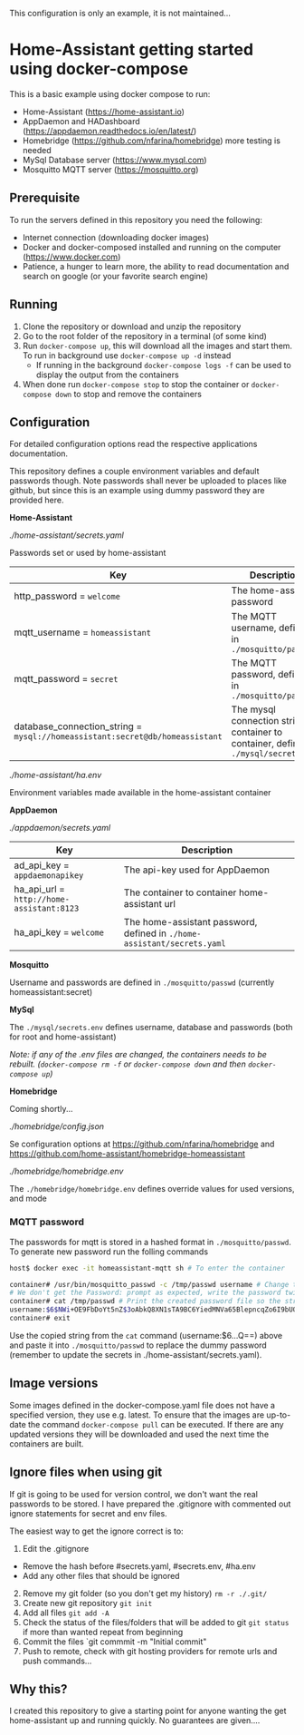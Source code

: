 This configuration is only an example, it is not maintained...

# Home-Assistant getting started using docker-compose

This is a basic example using docker compose to run:
* Home-Assistant (https://home-assistant.io)
* AppDaemon and HADashboard (https://appdaemon.readthedocs.io/en/latest/)
* Homebridge (https://github.com/nfarina/homebridge) more testing is needed
* MySql Database server (https://www.mysql.com)
* Mosquitto MQTT server (https://mosquitto.org)

## Prerequisite

To run the servers defined in this repository you need the following:

* Internet connection (downloading docker images)
* Docker and docker-composed installed and running on the computer (https://www.docker.com)
* Patience, a hunger to learn more, the ability to read documentation and search on google (or your favorite search engine)

## Running

1. Clone the repository or download and unzip the repository
2. Go to the root folder of the repository in a terminal (of some kind)
3. Run `docker-compose up`, this will download all the images and start them. To run in background use `docker-compose up -d` instead
    - If running in the background `docker-compose logs -f` can be used to display the output from the containers
4. When done run `docker-compose stop` to stop the container or `docker-compose down` to stop and remove the containers

## Configuration

For detailed configuration options read the respective applications documentation.

This repository defines a couple environment variables and default passwords though. Note passwords shall never be uploaded to places like github, but since this is an example using dummy password they are provided  here.

**Home-Assistant**

*./home-assistant/secrets.yaml*

Passwords set or used by home-assistant

Key | Description
--------------------------|---------------------------------------------------
http_password = `welcome` | The home-assistant password
mqtt_username = `homeassistant` | The MQTT username, defined in `./mosquitto/passwd`
mqtt_password = `secret` |  The MQTT password, defined in `./mosquitto/passwd`
database_connection_string = `mysql://homeassistant:secret@db/homeassistant` | The mysql connection string container to container, defined in `./mysql/secrets.env`

*./home-assistant/ha.env*

Environment variables made available in the home-assistant container

**AppDaemon**

*./appdaemon/secrets.yaml*

Key | Description
-------------------------------|------------------------------------------------
ad_api_key = `appdaemonapikey` | The api-key used for AppDaemon
ha_api_url = `http://home-assistant:8123` | The container to container home-assistant url
ha_api_key = `welcome` | The home-assistant password, defined in `./home-assistant/secrets.yaml`

**Mosquitto**

Username and passwords are defined in `./mosquitto/passwd` (currently homeassistant:secret)

**MySql**

The `./mysql/secrets.env` defines username, database and passwords (both for root and home-assistant)

*Note: if any of the .env files are changed, the containers needs to be rebuilt. (`docker-compose rm -f` or `docker-compose down` and then `docker-compose up`)*

**Homebridge**

Coming shortly...

*./homebridge/config.json*

Se configuration options at https://github.com/nfarina/homebridge and https://github.com/home-assistant/homebridge-homeassistant

*./homebridge/homebridge.env*

The `./homebridge/homebridge.env` defines override values for used versions, and mode 

### MQTT password

The passwords for mqtt is stored in a hashed format in `./mosquitto/passwd`. To generate new password run the folling commands

```bash
host$ docker exec -it homeassistant-mqtt sh # To enter the container

container# /usr/bin/mosquitto_passwd -c /tmp/passwd username # Change the username
# We don't get the Password: prompt as expected, write the password twice anyway
container# cat /tmp/passwd # Print the created password file so the string can be copied 
username:$6$NWi+OE9FbDoYt5nZ$3oAbkQ8XN1sTA9BC6YiedMNVa65BlepncqZo6I9bUQCcN/JKEeMx4qNOji7iFji61mRnjHiwM7vIkV6EUnH/Aw==
container# exit
```

Use the copied string from the `cat` command (username:$6...Q==) above and paste it into `./mosquitto/passwd` to replace the dummy password (remember to update the secrets in ./home-assistant/secrets.yaml). 

## Image versions

Some images defined in the docker-compose.yaml file does not have a specified version, they use e.g. latest. To ensure that the images are up-to-date the command `docker-compose pull` can be executed. If there are any updated versions they will be downloaded and used the next time the containers are built.

## Ignore files when using git

If git is going to be used for version control, we don't want the real passwords to be stored. I have prepared the .gitignore with commented out ignore statements for secret and env files.

The easiest way to get the ignore correct is to:

1. Edit the .gitignore
  - Remove the hash before #secrets.yaml, #secrets.env, #ha.env
  - Add any other files that should be ignored
2. Remove my git folder (so you don't get my history) `rm -r ./.git/`
3. Create new git repository `git init`
4. Add all files `git add -A`
5. Check the status of the files/folders that will be added to git `git status` if more than wanted repeat from beginning
6. Commit the files `git commmit -m "Initial commit"
7. Push to remote, check with git hosting providers for remote urls and push commands... 

## Why this?

I created this repository to give a starting point for anyone wanting the get home-assistant up and running quickly. No guarantees are given....



